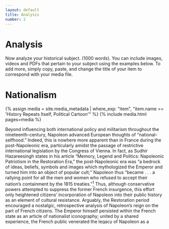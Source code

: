 ```yaml
---
layout: default
title: Analysis
number: 2
---
```


# Analysis

Now analyze your historical subject. (1000 words). You can include images, videos and PDFs that pertain to your subject using the examples below. To add more, simply copy, paste, and change the title of your item to correspond with your media file.

# Nationalism 

{% assign media = site.media_metadata | where_exp: "item", "item.name == 'History Repeats Itself, Political Cartoon'" %}
{% include media.html pages=media %}

Beyond influencing both international policy and militarism throughout the nineteenth-century, Napoleon advanced European thoughts of “national-selfhood.” Indeed, this is nowhere more apparent than in France during the post-Napoleonic era, particularly amidst the passage of restrictive international legislation by the Congress of Vienna. In fact, as Sudhir Hazareesingh states in his article “Memory, Legend and Politics: Napoleonic Patriotism in the Restoration Era,” the post-Napoleonic era was “a bedrock of ideas, beliefs, symbols and images which mythologized the Emperor and turned him into an object of popular cult;” Napoleon thus “became . . . a rallying point for all the men and women who refused to accept their nation’s containment by the 1815 treaties.”[^1] Thus, although conservative powers attempted to suppress the former French insurgence, this effort only heightened citizens’ incorporation of Napoleon into their public history as an element of cultural resistance. Arguably, the Restoration period encouraged a nostalgic, retrospective analysis of Napoleon’s reign on the part of French citizens. The Emperor himself persisted within the French state as an article of nationalist iconography; united by a shared experience, the French public venerated the legacy of Napoleon as a cultural, centripetal force.
        	Although this same nationalist-causational relationship cannot be superimposed on foreign territories conquered by Napoleon, the French Emperor nonetheless instilled notions of “political autonomy” and “nationhood” in said European peoples. In fact, this historical effect is entirely antithetical to the intentions of Napoleon’s regime, which did not envision a cultural indoctrination of new European subjects, as David A. Bell propounds. In his chapter “Revolutionary France and the Origins of Nationalism: An Old Problem Revisited,” Bell cites that “[o]ne became part of [France] by submitting to the Empire’s institutions and laws, and by giving complete and utter obedience to the Emperor.”[^2] And yet, although Napoleon’s imperial conquest did not champion cultural inclusivity so much as civil homogenization, his invasions inspired a reactionary nationalism from the principalities/states who attempted to thwart his political control. Indeed, the former French emperor served as a hearth for nationalism principally through the reactionary movements that his conquests inspired, rather than the very success of his imperial ventures. For example, as Filippo Sabetti contends, “[t]he Napoleonic hegemony over the Italian Peninsula between 1796 and 1814 helped to foster the idea that some kind of Italian nation existed or ought to exist.” Thus, as mentioned in Sabetti’s article, external influences, such as that of Napoleon, encouraged ideas of a public “collective,” one that sought to resist imperial demarcations. The geographic and political effects of Napoleon’s reign extended to the mid-century “springtime of peoples,” with “[t]he revolts of 1848 beg[inning] with the Palermo uprising against Bourbon rule in January 1848.”[^3] However, the presence of Napoleon’s influence in 1848 extended to other states as well, notably that of Germany. After all, Napoleon’s initial invasion of Germany in “[1806] brought humiliating military defeat and occupation for Prussia, the demise of the Holy Roman Empire, and a complete territorial and structural reorganization for the region,” as Katherine Aaelstad and Karen Hagemann conclude; the consequent result of such political turmoil—propagated by Napoleon—was a “German national ‘awakening’.”[^4] Thus, similar to Italy, the introduction of foreign control spurred questions of national as well as political selfhood. Furthermore, Napoleon’s empire cultivated a brief power vacancy in the German lands, removing older systems of power; by upending the former political order, Napoleon provided German citizens with the opportunity to generate new concepts of government, and more importantly, derive these concepts from cultural stimuli.
        	Building on the public nationalist fervor witnessed during “the springtime of peoples,” European imperialist efforts utilized cultural identities and histories to support their international expeditions, at the end of the nineteenth-century. In his 1885 History Repeats Itself, American Joseph Ferdinand Keppler embodies European fears of anti-imperialist sentiments. Depicting a figure akin to Julias Caesar in the far background and John Bull in the foreground, a destabilized Napoleon divides the two eras.[^5] Although Keppler’s work cautions European international ventures, it nonetheless demonstrates the pervasive influence Napoleon’s previous conquests within Europe had on late-nineteenth century imperialism. After all, as Bell elucidates, “[t]he cult of glory and of the heroic military leader remained alive and well among Europeans in Africa and Asia, most especially among European soldiers.”[^6] As previously mentioned, although Napoleon never prioritized creating or expanding a nationalist policy, his military prowess was later attributed to French culture; seeking to emulate the success of Napoleon, but in the context of non-authoritarian governments, such as in Great Britain, European countries intentionally employed nationalism to increase citizen support for imperialist policies. Although Napoleon did not possess the luxury of retrospectively analyzing the cultural influence his militarism yielded, post-Napoleonic European states did, and thus recognized that the form of nationalism Napoleon produced could be emulated and deployed to affect their respective citizens. One potent product of this revelation were world exhibitions. As Raymond Corbey explains in “Ethnographic Showcases, 1870-1930,” “nationalistic ambitions were apparent with the international character of the fairs;” after all, “[g]overnments were keenly aware of the opportunity to publicize their colonial policies and to manipulate public attitudes toward the newly acquired territories.”[^7] Thus, by existing at the intersection of public leisure and government legislation, the artifacts and technologies exhibited here are inherently tied to the international “success” reaped by State conquest; consequently, citizen attendance serves as a direct commendation on the policies of the respective government. Overall, borrowing from the potency of Napoleonic memory and the former Emperor’s impact on the French population, European states utilized the idea of a common national culture to romanticize and garner acclaim for imperialism, while stifling public dissidence.



# Embedding a Single Video
{% assign media = site.media_metadata | where_exp: "item", "item.name == 'RiseOfPrussia'" %}
{% include media.html pages=media %}

# Linking to a PDF File

[^1]: Sudhir Hazareesingh, “Memory, Legend and Politics: Napoleonic Patriotism in the Restoration Era,” European Journal of Political Theory 5, no. 1 (January 2006): 72.
[^2]:David A. Bell, “Revolutionary France and the Origins of Nationalism: An Old Problem Revisited.” in The Roots of Nationalism: National Identity Formation in the Early Modern Europe, 1600-1815, ed. Lotte Jensen (Amsterdam University Press, 2016), 79. https://www.jstor.org/stable/j.ctv8pzcpr.6.
[^3]:Filippo Sabetti, “The Making of Italy as an Experiment in Constitutional Choice,” Publius 12, no. 3 (Summer 1982): 70, 74. https://www.jstor.org/stable/3329789.
[^4]:Katherine Aaslestad, and Karen Hagemann, “1806 and Its Aftermath: Revisiting the Period of the Napoleonic Wars in German Central European Historiography,” Central European History 39, no. 4 (December 2006): 549, 565. https://www.jstor.org/stable/20457177.
[^5]:Joseph Ferdinand Keppler, History Repeats Itself, 25 March 1885, chromolithograph, Library of Congress, www.loc.gov/resource/ppmsca.28182/.
[^6]:Bell, 80
[^7]:Raymond Corbey, “Ethnographic Showcases, 1870-1930,” Cultural Anthropology 8, no. 3 (August 1993): 339, 343. https://www.jstor.org/stable/656317.
[Download PDF file]({{ site.baseurl }}/media_files/pdfs/newspaper1942.pdf)
